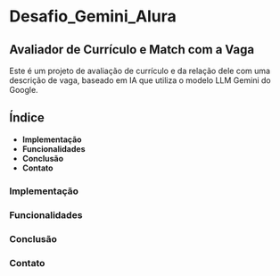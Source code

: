 # Desafio_Gemini_Alura
## Avaliador de Currículo e Match com a Vaga
Este é um projeto de avaliação de currículo e da relação dele com uma descrição de vaga, baseado em IA que utiliza o modelo LLM Gemini do Google. 

## Índice
* **Implementação**
* **Funcionalidades**
* **Conclusão**
* **Contato**

### Implementação

### Funcionalidades

### Conclusão

### Contato

